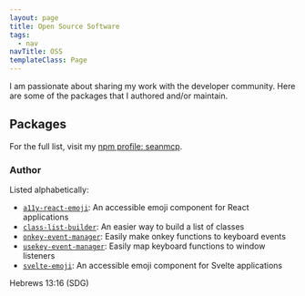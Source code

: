 ```yaml
---
layout: page
title: Open Source Software
tags:
  - nav
navTitle: OSS
templateClass: Page
---
```


I am passionate about sharing my work with the developer community. Here are some of the packages that I authored and/or maintain.

## Packages

For the full list, visit my [npm profile: seanmcp](https://npmjs.org/~seanmcp).

### Author

Listed alphabetically:

- [`a11y-react-emoji`](https://npm.im/a11y-react-emoji): An accessible emoji component for React applications
- [`class-list-builder`](https://npm.im/class-list-builder): An easier way to build a list of classes
- [`onkey-event-manager`](https://npm.im/onkey-event-manager): Easily make onkey functions to keyboard events
- [`usekey-event-manager`](https://npm.im/usekey-event-manager): Easily map keyboard functions to window listeners
- [`svelte-emoji`](https://npm.im/svelte-emoji): An accessible emoji component for Svelte applications

Hebrews 13:16 (SDG)

